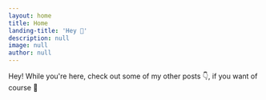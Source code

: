 ```yaml
---
layout: home
title: Home
landing-title: 'Hey 👋'
description: null
image: null
author: null
---
```


Hey! While you're here, check out some of my other posts 👇, if you want of course 👀
